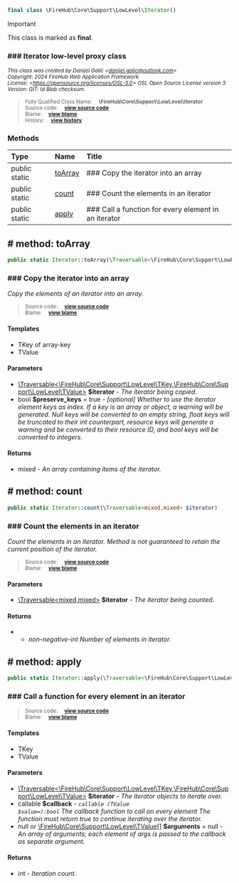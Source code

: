 ```php
final class \FireHub\Core\Support\LowLevel\Iterator()
```





> [!IMPORTANT]
This class is marked as **final**.





### ### Iterator low-level proxy class



<sub>_This class was created by Danijel Galić &lt;danijel.galic@outlook.com&gt;_</sub><br/><sub>_Copyright: 2024 FireHub Web Application Framework_</sub><br/><sub>_License: &lt;https://opensource.org/licenses/OSL-3.0&gt; OSL Open Source License version 3_</sub><br/><sub>_Version: GIT: $Id$ Blob checksum._</sub>

><sub>Fully Qualified Class Name:  **\FireHub\Core\Support\LowLevel\Iterator**</sub><br/>
    <sub>Source code:  **[view source code](https://github.com/The-FireHub-Project/Core/blob/develop-pre-alpha-m1/src/support/lowlevel/firehub.Iterator.php#L29)**</sub><br/>
        <sub>Blame:  **[view blame](https://github.com/The-FireHub-Project/Core/blame/develop-pre-alpha-m1/src/support/lowlevel/firehub.Iterator.php)**</sub><br/>
        <sub>History:  **[view history](https://github.com/The-FireHub-Project/Core/commits/develop-pre-alpha-m1/src/support/lowlevel/firehub.Iterator.php)**</sub>


### Methods
| Type | Name | Title |
|:-----|:-----|:------|
|public static |<a href="#toarray()">toArray</a>|### Copy the iterator into an array|
|public static |<a href="#count()">count</a>|### Count the elements in an iterator|
|public static |<a href="#apply()">apply</a>|### Call a function for every element in an iterator|

<h2><a name="toarray()"># method: toArray</a></h2>

```php
public static Iterator::toArray(\Traversable<\FireHub\Core\Support\LowLevel\TKey,\FireHub\Core\Support\LowLevel\TValue> $iterator, bool $preserve_keys = true):mixed
```











### ### Copy the iterator into an array

_Copy the elements of an iterator into an array._

><sub>Source code:  **[view source code](https://github.com/The-FireHub-Project/Core/blob/develop-pre-alpha-m1/src/support/lowlevel/firehub.Iterator.php#L56)**</sub><br/>
        <sub>Blame:  **[view blame](https://github.com/The-FireHub-Project/Core/blame/develop-pre-alpha-m1/src/support/lowlevel/firehub.Iterator.php#L56)**</sub>
#### Templates

* TKey of array-key
* TValue
#### Parameters

* [\Traversable&lt;\FireHub\Core\Support\LowLevel\TKey,\FireHub\Core\Support\LowLevel\TValue&gt;](./Wiki-TValue&gt;) **$iterator** - _The iterator being copied._
* bool **$preserve_keys** = true - _[optional] 
Whether to use the iterator element keys as index.
If a key is an array or object, a warning will be generated. Null keys will be converted to an empty string,
float keys will be truncated to their int counterpart, resource keys will generate a warning and be converted
to their resource ID, and bool keys will be converted to integers._
#### Returns

* mixed - _An array containing items of the iterator._
<h2><a name="count()"># method: count</a></h2>

```php
public static Iterator::count(\Traversable<mixed,mixed> $iterator)
```











### ### Count the elements in an iterator

_Count the elements in an iterator. Method is not guaranteed to retain the current position of the iterator._

><sub>Source code:  **[view source code](https://github.com/The-FireHub-Project/Core/blob/develop-pre-alpha-m1/src/support/lowlevel/firehub.Iterator.php#L74)**</sub><br/>
        <sub>Blame:  **[view blame](https://github.com/The-FireHub-Project/Core/blame/develop-pre-alpha-m1/src/support/lowlevel/firehub.Iterator.php#L74)**</sub>
#### Parameters

* [\Traversable&lt;mixed,mixed&gt;](./Wiki-Traversable&lt;mixed,mixed&gt;) **$iterator** - _The iterator being counted._
#### Returns

*  - _non-negative-int Number of elements in iterator._
<h2><a name="apply()"># method: apply</a></h2>

```php
public static Iterator::apply(\Traversable<\FireHub\Core\Support\LowLevel\TKey,\FireHub\Core\Support\LowLevel\TValue> $iterator, callable $callback, null|\FireHub\Core\Support\LowLevel\TValue[] $arguments = null):int
```











### ### Call a function for every element in an iterator



><sub>Source code:  **[view source code](https://github.com/The-FireHub-Project/Core/blob/develop-pre-alpha-m1/src/support/lowlevel/firehub.Iterator.php#L101)**</sub><br/>
        <sub>Blame:  **[view blame](https://github.com/The-FireHub-Project/Core/blame/develop-pre-alpha-m1/src/support/lowlevel/firehub.Iterator.php#L101)**</sub>
#### Templates

* TKey
* TValue
#### Parameters

* [\Traversable&lt;\FireHub\Core\Support\LowLevel\TKey,\FireHub\Core\Support\LowLevel\TValue&gt;](./Wiki-TValue&gt;) **$iterator** - _The iterator objects to iterate over._
* callable **$callback** - _<code>callable (TValue $value=):bool</code>
The callback function to call on every element The function must return true to continue iterating over the
iterator._
* null or [\FireHub\Core\Support\LowLevel\TValue[]](./Wiki-TValue[]) **$arguments** = null - _An array of arguments; each element of args is passed to the callback as separate argument._
#### Returns

* int - _Iteration count._